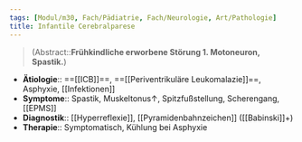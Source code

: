 ```yaml
---
tags: [Modul/m30, Fach/Pädiatrie, Fach/Neurologie, Art/Pathologie]
title: Infantile Cerebralparese
---
```

> (Abstract::**Frühkindliche erworbene Störung 1. Motoneuron, Spastik.**)
- **Ätiologie**:: ==[[ICB]]==, ==[[Periventrikuläre Leukomalazie]]==, Asphyxie, [[Infektionen]]
- **Symptome**:: Spastik, Muskeltonus↑, Spitzfußstellung, Scherengang, [[EPMS]]
- **Diagnostik**:: [[Hyperreflexie]], [[Pyramidenbahnzeichen]] ([[Babinski]]+)
- **Therapie**:: Symptomatisch, Kühlung bei Asphyxie